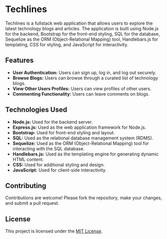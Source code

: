# Techlines

Techlines is a fullstack web application that allows users to explore the latest technology blogs and articles. The application is built using Node.js for the backend, Bootstrap for the front-end styling, SQL for the database, Sequelize as the ORM (Object-Relational Mapping) tool, Handlebars.js for templating, CSS for styling, and JavaScript for interactivity.

## Features

- **User Authentication:** Users can sign up, log in, and log out securely.
- **Browse Blogs:** Users can browse through a curated list of technology blogs.
- **View Other Users Profiles:** Users can view profiles of other users.
- **Commenting Functionality:** Users can leave comments on blogs.
  
## Technologies Used

- **Node.js:** Used for the backend server.
- **Express.js:** Used as the web application framework for Node.js.
- **Bootstrap:** Used for front-end styling and layout.
- **SQL:** Used as the relational database management system (RDMS).
- **Sequelize:** Used as the ORM (Object-Relational Mapping) tool for interacting with the SQL database.
- **Handlebars.js:** Used as the templating engine for generating dynamic HTML content.
- **CSS:** Used for additional styling and design.
- **JavaScript:** Used for client-side interactivity.

## Contributing

Contributions are welcome! Please fork the repository, make your changes, and submit a pull request.

## License

This project is licensed under the [MIT License](LICENSE).
